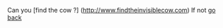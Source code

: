 Can you [find the cow ?] (http://www.findtheinvisiblecow.com)
If not [go back](../blob/master/english/marshmallow.md)


